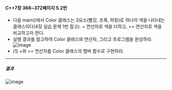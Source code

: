 #### C++7장 366~372페이지 5.2번
* 다음 main()에서 Color 클래스는 3요소(빨강, 초록, 파랑)로 하나의 색을 나타내는 클래스이다(4장 실습 문제 1번 참고). + 연산자로 색을 더하고, == 연산자로 색을 비교하고자 한다.
* 실행 결과를 참고하여 Color 클래스와 연산자, 그리고 프로그램을 완성하라.
![image](https://github.com/user-attachments/assets/2630b782-aa74-40af-93fc-e3bc76ec90ec)
* (1) +와 == 연산자를 Color 클래스의 멤버 함수로 구현하라.
---
##### 결과
![image](https://github.com/user-attachments/assets/27fef87a-7e13-4b46-8482-1e8fbdd77a70)
